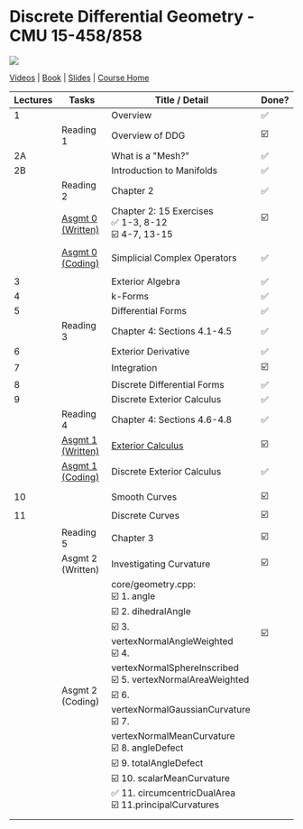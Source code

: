 # Discrete Differential Geometry - CMU 15-458/858

![](https://brickisland.net/DDGSpring2021/wp-content/uploads/2019/01/cropped-cropped-header.png)

[Videos](https://www.youtube.com/playlist?list=PL9_jI1bdZmz0hIrNCMQW1YmZysAiIYSSS) | [Book](http://www.cs.cmu.edu/~kmcrane/Projects/DDG/paper.pdf) | [Slides](https://github.com/andy1li/cmu-ddg/tree/main/slides) | [Course Home](http://geometry.cs.cmu.edu/ddg)

| Lectures | Tasks                                                        | Title / Detail                                               | Done?                                                        |
| -------- | ------------------------------------------------------------ | ------------------------------------------------------------ | ------------------------------------------------------------ |
| 1        |                                                              | Overview                                                     | ✅                                                            |
|          | Reading 1                                                    | Overview of DDG                                              | ☑️                                                            |
| 2A       |                                                              | What is a "Mesh?"                                            | ✅                                                            |
| 2B       |                                                              | Introduction to Manifolds                                    | ✅                                                            |
|          | Reading 2                                                    | Chapter 2                                                    | ✅                                                            |
|          | [Asgmt 0 (Written)](https://github.com/andy1li/cmu-ddg/blob/main/exercises/0_exercises.md) | Chapter 2: 15 Exercises<br />✅ 1-3, 8-12 <br />☑️ 4-7, 13-15  | ☑️<br /><br />                                                |
|          | [Asgmt 0 (Coding)](https://github.com/andy1li/cmu-ddg/blob/main/solution/0-simplicial-complex-operators.cpp) | Simplicial Complex Operators                                 | ✅                                                            |
|          |                                                              |                                                              |                                                              |
| 3        |                                                              | Exterior Algebra                                             | ✅                                                            |
| 4        |                                                              | k-Forms                                                      | ✅                                                            |
| 5        |                                                              | Differential Forms                                           | ✅                                                            |
|          | Reading 3                                                    | Chapter 4: Sections 4.1-4.5                                  | ✅                                                            |
| 6        |                                                              | Exterior Derivative                                          | ✅                                                            |
| 7        |                                                              | Integration                                                  | ☑️                                                            |
| 8        |                                                              | Discrete Differential Forms                                  | ✅                                                            |
| 9        |                                                              | Discrete Exterior Calculus                                   | ✅                                                            |
|          | Reading 4                                                    | Chapter 4: Sections 4.6-4.8                                  | ✅                                                            |
|          | [Asgmt 1 (Written)](https://github.com/andy1li/cmu-ddg/blob/main/exercises/1_exercises.md) | [Exterior Calculus](https://brickisland.net/DDGSpring2021/wp-content/uploads/2021/03/A1_Written_ExteriorCalculus.pdf) | ☑️                                                            |
|          | [Asgmt 1 (Coding)](https://github.com/andy1li/cmu-ddg/blob/main/solution/1-discrete-exterior-calculus.cpp) | Discrete Exterior Calculus                                   | ✅                                                            |
|          |                                                              |                                                              |                                                              |
| 10       |                                                              | Smooth Curves                                                | ☑️                                                            |
| 11       |                                                              | Discrete Curves                                              | ☑️                                                            |
|          | Reading 5                                                    | Chapter 3                                                    | ☑️                                                            |
|          | Asgmt 2 (Written)                                            | Investigating Curvature                                      | ☑️                                                            |
|          | Asgmt 2 (Coding)                                             | core/geometry.cpp: <br />☑️ 1. angle<br />☑️ 2. dihedralAngle<br />☑️ 3. vertexNormalAngleWeighted<br />☑️ 4. vertexNormalSphereInscribed<br />☑️ 5. vertexNormalAreaWeighted<br />☑️ 6. vertexNormalGaussianCurvature<br />☑️ 7. vertexNormalMeanCurvature<br />☑️ 8. angleDefect<br />☑️ 9. totalAngleDefect<br />☑️ 10. scalarMeanCurvature<br />✅ 11. circumcentricDualArea<br />☑️ 11.principalCurvatures | ☑️<br /><br /><br /><br /><br /><br /><br /><br /><br /><br /><br /><br /> |
|          |                                                              |                                                              |                                                              |

